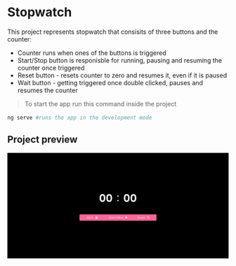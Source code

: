 # Stopwatch

This project represents stopwatch that consisits of three buttons and the counter:
  - Counter runs when ones of the buttons is triggered
  - Start/Stop button is responisble for running, pausing and resuming the counter once triggered
  - Reset button - resets counter to zero and resumes it, even if it is paused
  - Wait button - getting triggered once double clicked, pauses and resumes the counter

> To start the app run this command inside the project

```bash
ng serve #runs the app in the development mode
```

## Project preview

![Preview image 1](https://github.com/Yevhenbk/stopwatch/blob/master/src/img/screen.stopwatch.png)
